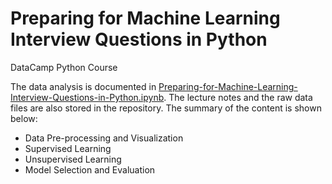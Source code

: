 # Preparing for Machine Learning Interview Questions in Python
 DataCamp Python Course

 The data analysis is documented in [Preparing-for-Machine-Learning-Interview-Questions-in-Python.ipynb](https://github.com/iDataist/Preparing-for-Machine-Learning-Interview-Questions-in-Python/blob/master/Preparing-for-Machine-Learning-Interview-Questions-in-Python.ipynb). The lecture notes and the raw data files are also stored in the repository. The summary of the content is shown below:

 - Data Pre-processing and Visualization
 - Supervised Learning
 - Unsupervised Learning
 - Model Selection and Evaluation
